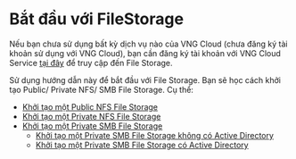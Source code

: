 # Bắt đầu với FileStorage

Nếu bạn chưa sử dụng bất kỳ dịch vụ nào của VNG Cloud (chưa đăng ký tài khoản sử dụng với VNG Cloud), bạn cần đăng ký tài khoản với VNG Cloud Service [tại đây](https://register.vngcloud.vn/signup) để truy cập đến File Storage.

Sử dụng hướng dẫn này để bắt đầu với File Storage. Bạn sẽ học cách khởi tạo Public/ Private NFS/ SMB File Storage. Cụ thể:

* [Khởi tạo một Public NFS File Storage](bat-dau-voi-filestorage/khoi-tao-mot-public-nfs-file-storage.md)
* [Khởi tạo một Private NFS File Storage](bat-dau-voi-filestorage/khoi-tao-mot-private-nfs-file-storage-coming-soon.md)
* [Khởi tạo một Private SMB File Storage](bat-dau-voi-filestorage/khoi-tao-mot-private-smb-file-storage-coming-soon/)
  * [Khởi tạo một Private SMB File Storage không có Active Directory](bat-dau-voi-filestorage/khoi-tao-mot-private-smb-file-storage-coming-soon/khoi-tao-mot-private-smb-file-storage-khong-co-active-directory.md)
  * [Khởi tạo một Private SMB File Storage có Active Directory](bat-dau-voi-filestorage/khoi-tao-mot-private-smb-file-storage-coming-soon/khoi-tao-mot-private-smb-file-storage-co-active-directory/)

